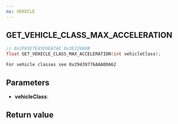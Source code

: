 ```yaml
---
ns: VEHICLE
---
```

## GET_VEHICLE_CLASS_MAX_ACCELERATION

```c
// 0x2F83E7E45D9EA7AE 0x3E220A9B
float GET_VEHICLE_CLASS_MAX_ACCELERATION(int vehicleClass);
```

```
For vehicle classes see 0x29439776AAA00A62
```

## Parameters
* **vehicleClass**: 

## Return value
